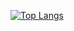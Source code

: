 [![Top Langs](https://github-readme-stats.vercel.app/api/top-langs/?username=your-moon)](https://github-readme-stats.vercel.app/api/top-langs/?username=your-moon)
 
<!--
**your-moon/your-moon** is a ✨ _special_ ✨ repository because its `README.md` (this file) appears on your GitHub profile.

Here are some ideas to get you started:

- 🔭 I’m currently working on ...
- 🌱 I’m currently learning ...
- 👯 I’m looking to collaborate on ...
- 🤔 I’m looking for help with ...
- 💬 Ask me about ...
- 📫 How to reach me: ...
- 😄 Pronouns: ...
- ⚡ Fun fact: ...
-->
